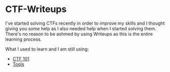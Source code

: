# CTF-Writeups

I've started solving CTFs recently in order to improve my skills and I thought giving you some help as I also needed help when I started solving them.
There's no reason to be ashmed by using Writeups as this is the entire learning process.

What I used to learn and I am still using:
- [CTF 101](https://ctf101.org/)
- [Tools](https://en.kali.tools/all/?)
